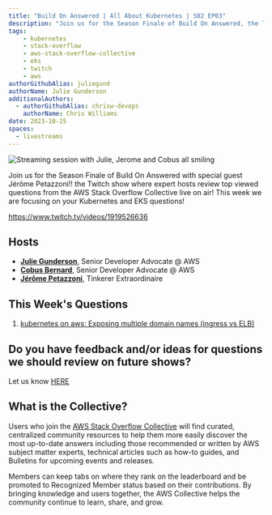 ```yaml
---
title: "Build On Answered | All About Kubernetes | S02 EP03"
description: "Join us for the Season Finale of Build On Answered, the Twitch show where expert hosts review top viewed questions from the AWS Stack Overflow Collective live on air!"
tags:
    - kubernetes
    - stack-overflow
    - aws-stack-overflow-collective
    - eks
    - twitch
    - aws
authorGithubAlias: juliegund
authorName: Julie Gunderson
additionalAuthors: 
  - authorGithubAlias: chrisw-devops
    authorName: Chris Williams
date: 2023-10-25
spaces:
  - livestreams
---
```


![Streaming session with Julie, Jerome and Cobus all smiling](images/Kubernetes_show_image.png)

Join us for the Season Finale of Build On Answered with special guest Jérôme Petazzoni!! the Twitch show where expert hosts review top viewed questions from the AWS Stack Overflow Collective live on air! This week we are focusing on your Kubernetes and EKS questions!

https://www.twitch.tv/videos/1919526636

## Hosts

* [**Julie Gunderson**](https://twitter.com/Julie_Gund), Senior Developer Advocate @ AWS
* [**Cobus Bernard**](https://www.linkedin.com/in/cobusbernard/), Senior Developer Advocate @ AWS
* [**Jérôme Petazzoni**](https://www.linkedin.com/in/jpetazzo/), Tinkerer Extraordinaire

## This Week's Questions

1. [kubernetes on aws: Exposing multiple domain names (ingress vs ELB)](https://stackoverflow.com/questions/48187694/kubernetes-on-aws-exposing-multiple-domain-names-ingress-vs-elb/48188157#48188157)

## Do you have feedback and/or ideas for questions we should review on future shows?

Let us know [HERE](https://www.pulse.aws/survey/B1J8HOF5)

## What is the Collective?

Users who join the [AWS Stack Overflow Collective](https://stackoverflow.com/collectives/aws) will find curated, centralized community resources to help them more easily discover the most up-to-date answers including those recommended or written by AWS subject matter experts, technical articles such as how-to guides, and Bulletins for upcoming events and releases.

Members can keep tabs on where they rank on the leaderboard and be promoted to Recognized Member status based on their contributions. By bringing knowledge and users together, the AWS Collective helps the community continue to learn, share, and grow.
